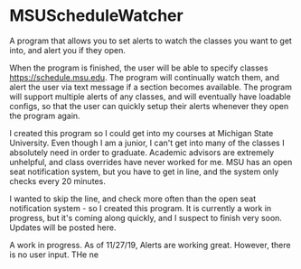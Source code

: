 # MSUScheduleWatcher
A program that allows you to set alerts to watch the classes you want to get into, and alert you if they open.

When the program is finished, the user will be able to specify classes https://schedule.msu.edu. The program will continually
watch them, and alert the user via text message if a section becomes available. The program will support multiple alerts of any classes,
and will eventually have loadable configs, so that the user can quickly setup their alerts whenever they open the program again.

I created this program so I could get into my courses at Michigan State University. Even though I am a junior, I can't get into many 
of the classes I absolutely need in order to graduate. Academic advisors are extremely unhelpful, and class overrides have 
never worked for me. MSU has an open seat notification system, but you have to get in line, and the system only checks every 20 minutes.

I wanted to skip the line, and check more often than the open seat notification system - so I created this program.
It is currently a work in progress, but it's coming along quickly, and I suspect to finish very soon.
Updates will be posted here.

A work in progress. As of 11/27/19, Alerts are working great.
However, there is no user input. THe ne
